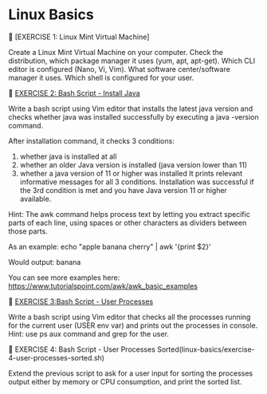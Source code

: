 
# Linux Basics 

🔸 [EXERCISE 1: Linux Mint Virtual Machine]

Create a Linux Mint Virtual Machine on your computer. Check the distribution, which package manager it uses (yum, apt, apt-get). Which CLI editor is configured (Nano, Vi, Vim). What software center/software manager it uses. Which shell is configured for your user. 



🔸 [EXERCISE 2: Bash Script - Install Java](linux-basics/exercise-2-bash-script-install-java.sh)

Write a bash script using Vim editor that installs the latest java version and checks whether java was installed successfully by executing a java -version command.

After installation command, it checks 3 conditions:

1. whether java is installed at all
2. whether an older Java version is installed (java version lower than 11)
3. whether a java version of 11 or higher was installed
It prints relevant informative messages for all 3 conditions. Installation was successful if the 3rd condition is met and you have Java version 11 or higher available.

Hint: The awk command helps process text by letting you extract specific parts of each line, using spaces or other characters as dividers between those parts.

As an example: echo "apple banana cherry" | awk '{print $2}'

Would output: banana

You can see more examples here: https://www.tutorialspoint.com/awk/awk_basic_examples


🔸 [EXERCISE 3:Bash Script - User Processes](linux-basics/exercise-3-user-processes.sh)

Write a bash script using Vim editor that checks all the processes running for the current user (USER env var) and prints out the processes in console. Hint: use ps aux command and grep for the user.

🔸 EXERCISE 4: Bash Script - User Processes Sorted(linux-basics/exercise-4-user-processes-sorted.sh)

Extend the previous script to ask for a user input for sorting the processes output either by memory or CPU consumption, and print the sorted list.
